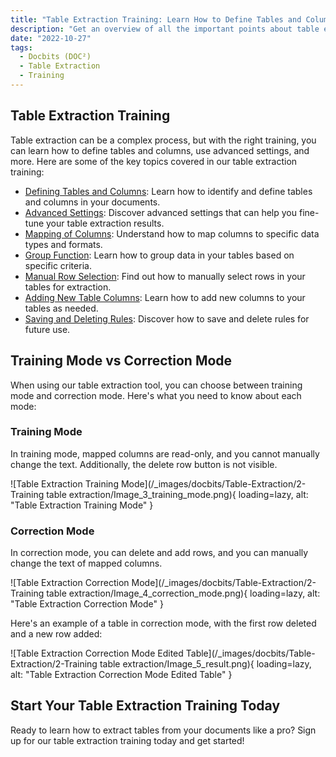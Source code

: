 ```yaml
---
title: "Table Extraction Training: Learn How to Define Tables and Columns"
description: "Get an overview of all the important points about table extraction training, including defining tables and columns, advanced settings, mapping of columns, group function, manual row selection, adding new table columns, and saving and deleting rules."
date: "2022-10-27"
tags:
  - Docbits (DOC²)
  - Table Extraction
  - Training
---
```


## Table Extraction Training

Table extraction can be a complex process, but with the right training, you can learn how to define tables and columns, use advanced settings, and more. Here are some of the key topics covered in our table extraction training:

- [Defining Tables and Columns](/docbits/table-extraction/define-table-and-columns/): Learn how to identify and define tables and columns in your documents.
- [Advanced Settings](/docbits/table-extraction/advanced-settings/): Discover advanced settings that can help you fine-tune your table extraction results.
- [Mapping of Columns](/docbits/table-extraction/mapping-of-columns/): Understand how to map columns to specific data types and formats.
- [Group Function](/docbits/table-extraction/group-function/): Learn how to group data in your tables based on specific criteria.
- [Manual Row Selection](/docbits/table-extraction/manual-row-selection/): Find out how to manually select rows in your tables for extraction.
- [Adding New Table Columns](/docbits/table-extraction/add-new-table-column/): Learn how to add new columns to your tables as needed.
- [Saving and Deleting Rules](/docbits/table-extraction/save-rules-and-delete-rules/): Discover how to save and delete rules for future use.

## Training Mode vs Correction Mode

When using our table extraction tool, you can choose between training mode and correction mode. Here's what you need to know about each mode:

### Training Mode

In training mode, mapped columns are read-only, and you cannot manually change the text. Additionally, the delete row button is not visible.

![Table Extraction Training Mode](/_images/docbits/Table-Extraction/2-Training table extraction/Image_3_training_mode.png){ loading=lazy, alt: "Table Extraction Training Mode" }

### Correction Mode

In correction mode, you can delete and add rows, and you can manually change the text of mapped columns.

![Table Extraction Correction Mode](/_images/docbits/Table-Extraction/2-Training table extraction/Image_4_correction_mode.png){ loading=lazy, alt: "Table Extraction Correction Mode" }

Here's an example of a table in correction mode, with the first row deleted and a new row added:

![Table Extraction Correction Mode Edited Table](/_images/docbits/Table-Extraction/2-Training table extraction/Image_5_result.png){ loading=lazy, alt: "Table Extraction Correction Mode Edited Table" }

## Start Your Table Extraction Training Today

Ready to learn how to extract tables from your documents like a pro? Sign up for our table extraction training today and get started! 
